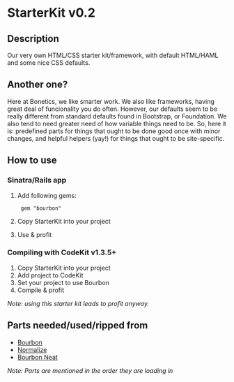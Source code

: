 # StarterKit v0.2

## Description

Our very own HTML/CSS starter kit/framework, with default HTML/HAML and some nice CSS defaults.

## Another one?

Here at Bonetics, we like smarter work. We also like frameworks, having great deal of funcionality you do often. However, our defaults seem to be really different from standard defaults found in Bootstrap, or Foundation. We also tend to need greater need of how variable things need to be. So, here it is: predefined parts for things that ought to be done good once with minor changes, and helpful helpers (yay!) for things that ought to be site-specific.

## How to use

### Sinatra/Rails app

1. Add following gems:

   ```
    gem "bourbon"
   ```
1. Copy StarterKit into your project
1. Use & profit

### Compiling with CodeKit v1.3.5+

1. Copy StarterKit into your project
1. Add project to CodeKit
1. Set your project to use Bourbon
1. Compile & profit

*Note: using this starter kit leads to profit anyway.*

## Parts needed/used/ripped from

* [Bourbon](https://github.com/thoughtbot/bourbon)
* [Normalize](https://github.com/necolas/normalize.css)
* [Bourbon Neat](https://github.com/thoughtbot/neat)

*Note: Parts are mentioned in the order they are loading in*
